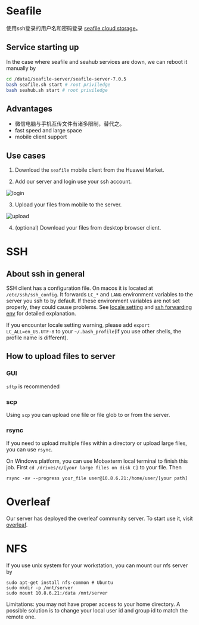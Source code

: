 # Seafile
使用ssh登录的用户名和密码登录 [seafile cloud storage](http://10.8.6.22:8030/)。

## Service starting up
In the case where seafile and seahub services are down, we can reboot it manually by
```bash
cd /data1/seafile-server/seafile-server-7.0.5
bash seafile.sh start # root priviledge
bash seahub.sh start # root priviledge
```

## Advantages

* 微信电脑与手机互传文件有诸多限制，替代之。
* fast speed and large space
* mobile client support

## Use cases

1. Download the `seafile` mobile client from the Huawei Market.

2. Add our server and login use your ssh account.

![login](./images/seafile-android-1.jpg)

3. Upload your files from mobile to the server.

![upload](./images/seafile-android-2.jpg)

4. (optional) Download your files from desktop browser client.

# SSH
## About ssh in general
SSH client has a configuration file. On macos it is located at `/etc/ssh/ssh_config`. It forwards `LC_*` and `LANG` environment variables to the server you ssh to by default. If these environment variables are not set properly, they could cause problems. See [locale setting](https://askubuntu.com/questions/412495/setlocale-lc-ctype-cannot-change-locale-utf-8) and [ssh forwarding env](https://superuser.com/questions/513819/utf-8-locale-portability-and-ssh) for detailed explanation.

If you encounter locale setting warning, please add
`export LC_ALL=en_US.UTF-8` to your `~/.bash_profile`(if you use other shells, the profile name is different).

## How to upload files to server
### GUI
`sftp` is recommended
### scp
Using `scp` you can upload one file or file glob to or from the server.
### rsync
If you need to upload multiple files within a directory or upload large files, you can use `rsync`.

On Windows platform, you can use Mobaxterm local terminal to finish this job. First `cd /drives/c/[your large files on disk C]` to your file. Then 
```shell
rsync -av --progress your_file user@10.8.6.21:/home/user/[your path]
```

# Overleaf
Our server has deployed the overleaf community server.
To start use it, visit [overleaf](http://10.8.6.21:8031).

# NFS
If you use unix system for your workstation, you can mount our nfs server by

```shell
sudo apt-get install nfs-common # Ubuntu
sudo mkdir -p /mnt/server
sudo mount 10.8.6.21:/data /mnt/server
```

Limitations: you may not have proper access to your home directory. A possible solution is to change your local user id and group id to match the
remote one.
